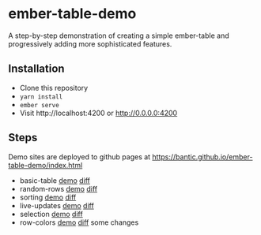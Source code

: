# ember-table-demo

A step-by-step demonstration of creating a simple ember-table and
progressively adding more sophisticated features.

## Installation

- Clone this repository
- `yarn install`
- `ember serve`
- Visit http://localhost:4200 or http://0.0.0.0:4200

## Steps

Demo sites are deployed to github pages at https://bantic.github.io/ember-table-demo/index.html

- basic-table [demo](https://bantic.github.io/ember-table-demo/basic-table/) [diff](https://github.com/bantic/ember-table-demo/compare/setup...basic-table)
- random-rows [demo](https://bantic.github.io/ember-table-demo/random-rows/) [diff](https://github.com/bantic/ember-table-demo/compare/basic-table...random-rows)
- sorting [demo](https://bantic.github.io/ember-table-demo/sorting/) [diff](https://github.com/bantic/ember-table-demo/compare/random-rows...sorting)
- live-updates [demo](https://bantic.github.io/ember-table-demo/live-updates/) [diff](https://github.com/bantic/ember-table-demo/compare/sorting...live-updates)
- selection [demo](https://bantic.github.io/ember-table-demo/selection/) [diff](https://github.com/bantic/ember-table-demo/compare/live-updates...selection)
- row-colors [demo](https://bantic.github.io/ember-table-demo/row-colors/) [diff](https://github.com/bantic/ember-table-demo/compare/selection...row-colors)
some changes
